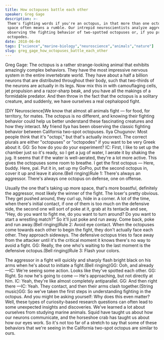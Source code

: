 ```yaml
---
title: How octopuses battle each other
speaker: Greg Gage
description: >-
 Them's fighting words if you're an octopus, in that more than one octopus in a
 space often means a rumble. Our intrepid neuroscientists analyze aggression by
 observing the fighting behavior of two-spotted octopuses or, if you prefer,
 octopodes.
date: 2018-06-04
tags: ["science","marine-biology","neuroscience","animals","nature"]
slug: greg_gage_how_octopuses_battle_each_other
---
```


Greg Gage: The octopus is a rather strange-looking animal that exhibits amazingly complex
behaviors. They have the most impressive nervous system in the entire invertebrate world.
They have about a half a billion neurons that are distributed throughout their body, such
that two-thirds of the neurons are actually in its legs. Now mix this in with camouflaging
cells, jet propulsion and a razor-sharp beak, and you have all the makings of a formidable
predator. And then throw in the fact that the octopus is a solitary creature, and
suddenly, we have ourselves a real cephalopod fight.

[DIY Neuroscience]We know that almost all animals fight — for food, for territory, for
mates. The octopus is no different, and knowing their fighting behavior could help us
better understand these fascinating creatures and how they interact. My friend Ilya has
been observing the classic fighting behavior between California two-spot octopuses. Ilya
Chugunov: Most people think that it's "octopi," but that's actually incorrect. The correct
plurals are either "octopuses" or "octopodes" if you want to be very Greek about it. GG: So
how do you do your experiment? IC: First, I like to set up the chamber just so it's ready,
so I get a jug of water, I aerate it by shaking the jug. It seems that if the water is
well-aerated, they're a lot more active. This gives the octopuses some room to breathe. I
get the first octopus — Here, buddy. Here, pal. Put it in, set up my GoPro, put the second
octopus in, cover it up and leave it alone.(Bell ringing)Rule 1: There's always an
aggressor. There's always one octopus on defense, one on offense.

Usually the one that's taking up more space, that's more boastful, definitely the
aggressor, most likely the winner of the fight. The loser's pretty obvious. They get
pushed around, they curl up, hide in a corner. A lot of the time, when there's initial
contact, if one of them is too much on the defensive side, the second one will sort of
poke at it, grab at its tentacle and see, "Hey, do you want to fight me, do you want to
turn around? Do you want to start a wrestling match?" So it'll just poke and run away.
Come back, poke and run away.(Bell ringing)Rule 2: Avoid eye contact. When the octopuses
come towards each other to begin the fight, they don't actually face each other. They
approach sideways. The defensive octopus tries to face away from the attacker until it's
the critical moment it knows there's no way to avoid a fight. GG: Really, the one who's
waiting to the last moment is the defensive octopus.(Bell ringing)Rule 3: Flash your
colors.

The aggressor in a fight will quickly and sharply flash bright black on his arms when he's
about to initiate a fight.(Bell ringing)GG: Ooh, and already —IC: We're seeing some
action. Looks like they've spotted each other. GG: Right. So now he's going to come — He's
approaching, but not directly at him. IC: Yeah, they're like almost completely
antiparallel. GG: And then right there —IC: Yeah. They contact, and then their arms clash
together.(String music)GG: So we've taken the first steps in understanding fighting in the
octopus. And you might be asking yourself: Why does this even matter? Well, these types of
curiosity-based research questions can often lead to some unexpected insights and
discoveries. We've learned a lot about ourselves from studying marine animals. Squid have
taught us about how our neurons communicate, and the horseshoe crab has taught us about
how our eyes work. So it's not too far of a stretch to say that some of these behaviors
that we're seeing in the California two-spot octopus are similar to ours.

<!--
ad_duration=3.33
comment_count=12
event="DIY Neuroscience"
external_start_time=0
has_talk_citation=0
intro_duration=11.82
is_subtitle_required="False"
is_talk_featured="True"
language="en"
language_swap="False"
native_language="en"
number_of_related_talks=6
number_of_speakers=1
number_of_subtitled_videos=10
number_of_tags=5
number_of_talk_download_languages=11
number_of_talk_more_resources=1
number_of_talk_recommendations=0
number_of_talks_take_actions=0
post_ad_duration=0.83
published_timestamp="2018-06-11 16:23:42"
recording_date="2018-06-04"
speaker_description="Neuroscientist"
speaker_is_published=1
speaker_name="Greg Gage"
talk_name="How octopuses battle each other"
talks_tags=["science","marine-biology","neuroscience","animals","nature"]
talks_take_action=[]
url_photo_speaker="https://pe.tedcdn.com/images/ted/74cfb3d2b03a8bd1ae153c1945b18ca99c345581_254x191.jpg"
url_photo_talk="https://s3.amazonaws.com/talkstar-photos/uploads/b7ced883-af33-49c6-ab10-284effd74291/DIY_Neurocience_Octopus-embed.jpg"
url_webpage="https://www.ted.com/talks/greg_gage_how_octopuses_battle_each_other"
video_type_name="Original Content"
-->